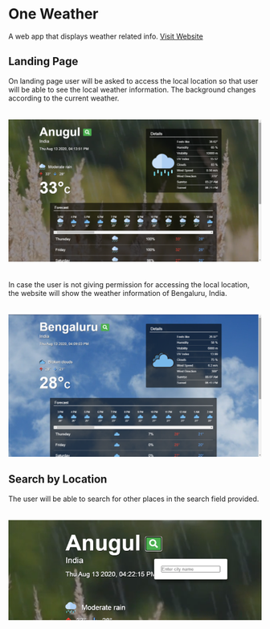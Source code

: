 # One Weather
A web app that displays weather related info.
[Visit Website](https://oneweather.netlify.app/)

## Landing Page
On landing page user will be asked to access the local location so that user will be able to see the local weather information.
The background changes according to the current weather.
<br/>
<br/>
<br/>
![Local Landing](/public/landinglocal.png)
<br/>
<br/>
<br/>
In case the user is not giving permission for accessing the local location, the website will show the weather information of Bengaluru, India.
<br/>
<br/>
<br/>
![Default Landing](/public/landingdefault.png)

## Search by Location
The user will be able to search for other places in the search field provided.
<br/>
<br/>
<br/>
![LocationBySearch](/public/searchbyloc.png)
